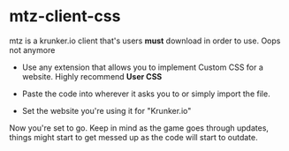 # mtz-client-css
mtz is a krunker.io client that's users **must** download in order to use. Oops not anymore

- Use any extension that allows you to implement Custom CSS for a website. Highly recommend **User CSS**

- Paste the code into wherever it asks you to or simply import the file.

- Set the website you're using it for "Krunker.io"

Now you're set to go. Keep in mind as the game goes through updates, things might start to get messed up as the code will start to outdate.



